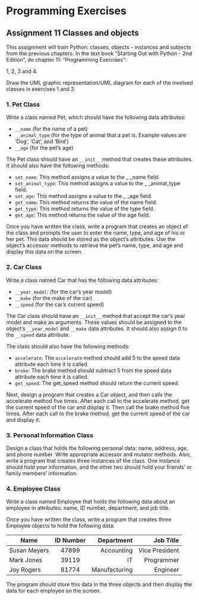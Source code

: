 # Programming Exercises #
## Assignment 11 Classes and objects ##

This assignment will train Python: classes, objects - instances and subjects
from the previous chapters.
In the text book “Starting Out with Python - 2nd Edition”,
do chapter 11: “Programming Exercises”:

 1, 2, 3 and 4.

Draw the UML graphic representation/UML diagram for each of the involved classes
in exercises 1 and 2.

### 1. Pet Class ###

Write a class named Pet, which should have the following data attributes:
 
 * `__name` (for the name of a pet)
 * `__animal_type` (for the type of animal that a pet is. Example values are
                   ‘Dog’, ‘Cat’, and ‘Bird’)
 * `__age` (for the pet’s age)
 
The Pet class should have an `__init__` method that creates these attributes. It
should also have the following methods:

 * `set_name`: This method assigns a value to the _ _name field.
 * `set_animal_type`: This method assigns a value to the _ _animal_type field.
 * `set_age`: This method assigns a value to the _ _age field.
 * `get_name`: This method returns the value of the name field.
 * `get_type`: This method returns the value of the type field.
 * `get_age`: This method returns the value of the age field.
 
Once you have written the class, write a program that creates an object of the
class and prompts the user to enter the name, type, and age of his or her pet.
This data should be stored as the object’s attributes. Use the object’s accessor
methods to retrieve the pet’s name, type, and age and display this data on the
screen.

### 2. Car Class ###

Write a class named Car that has the following data attributes:

 * `__year_model`: (for the car’s year model)
 * `__make` (for the make of the car)
 * `__speed` (for the car’s current speed)

The Car class should have an `__init__` method that accept the car’s year model
and make as arguments. These values should be assigned to the object’s
`__year_model` and `__make` data attributes. It should also assign 0 to the
`__speed` data attribute.

The class should also have the following methods:
 * `accelerate`: The `accelerate` method should add 5 to the speed data
                 attribute each time it is called.
 * `brake`: The brake method should subtract 5 from the speed data attribute
            each time it is called.
 * `get_speed`: The get_speed method should return the current speed.

Next, design a program that creates a Car object, and then calls the accelerate
method five times. After each call to the accelerate method, get the current 
speed of the car and display it. Then call the brake method five times. After
each call to the brake method, get the current speed of the car and display it.

### 3. Personal Information Class ###

Design a class that holds the following personal data: name, address, age, and
phone number. Write appropriate accessor and mutator methods. Also, write a
program that creates three instances of the class. One instance should hold your
information, and the other two should hold your friends’ or family members’
information.

### 4. Employee Class ###

Write a class named Employee that holds the following data about an employee in
attributes: name, ID number, department, and job title.

Once you have written the class, write a program that creates three Employee objects to
hold the following data:

| Name         | ID Number | Department    | Job Title       |
| -------------|:---------:|--------------:|----------------:|
| Susan Meyers |   47899   | Accounting    | Vice President  |
| Mark Jones   |   39119   | IT            | Programmer      |
| Joy Rogers   |   81774   | Manufacturing |  Engineer       |

The program should store this data in the three objects and then display the 
data for each employee on the screen.
